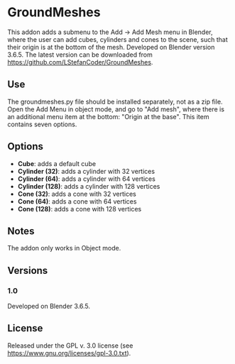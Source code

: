 # GroundMeshes

This addon adds a submenu to the Add -> Add Mesh menu in Blender, where the user can add cubes, cylinders and cones to the scene, such that their origin is at the bottom of the mesh. Developed on Blender version 3.6.5. The latest version can be downloaded from https://github.com/LStefanCoder/GroundMeshes.

## Use

The groundmeshes.py file should be installed separately, not as a zip file. Open the Add Menu in object mode, and go to "Add mesh", where there is an additional menu item at the bottom: "Origin at the base". This item contains seven options.

## Options

- **Cube**: adds a default cube
- **Cylinder (32)**: adds a cylinder with 32 vertices
- **Cylinder (64)**: adds a cylinder with 64 vertices
- **Cylinder (128)**: adds a cylinder with 128 vertices
- **Cone (32)**: adds a cone with 32 vertices
- **Cone (64)**: adds a cone with 64 vertices
- **Cone (128)**: adds a cone with 128 vertices

## Notes

The addon only works in Object mode.

## Versions

### 1.0

Developed on Blender 3.6.5.

## License

Released under the GPL v. 3.0 license (see https://www.gnu.org/licenses/gpl-3.0.txt).
